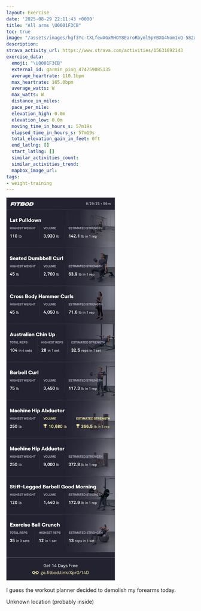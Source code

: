 ```yaml
---
layout: Exercise
date: '2025-08-29 22:11:43 +0000'
title: "All arms \U0001F3CB️"
toc: true
image: "/assets/images/hgf3Yc-tXLfewAGxMHOY8EaroRbyml5pYBXG4Nom1xQ-582x2048.jpg.jpeg"
description:
strava_activity_url: https://www.strava.com/activities/15631092143
exercise_data:
  emoji: "\U0001F3CB️"
  external_id: garmin_ping_474759085135
  average_heartrate: 110.1bpm
  max_heartrate: 165.0bpm
  average_watts: W
  max_watts: W
  distance_in_miles:
  pace_per_mile:
  elevation_high: 0.0m
  elevation_low: 0.0m
  moving_time_in_hours_s: 57m19s
  elapsed_time_in_hours_s: 57m19s
  total_elevation_gain_in_feet: 0ft
  end_latlng: []
  start_latlng: []
  similar_activities_count:
  similar_activities_trend:
  mapbox_image_url:
tags:
- weight-training
---
```


![All arms](/assets/images/hgf3Yc-tXLfewAGxMHOY8EaroRbyml5pYBXG4Nom1xQ-582x2048.jpg.jpeg)

I guess the workout planner decided to demolish my forearms today.

Unknown location (probably inside)
